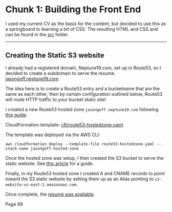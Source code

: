 # Chunk 1: Building the Front End
I used my current CV as the basis for the content, but decided to use this as a springboard to learning a bit of CSS.  The resulting HTML and CSS and can be found in the [src](src) folder.

---
## Creating the Static S3 website
I already had a registered domain, Neptune19.com, set up in Route53, so I decided to create a subdomain to serve the resume. [jasongoff.neptune19.com](http://jasongoff.neptune19.com)

The idea here is to create a Route53 entry and a bucketname that are the same as each other, then by certain configuration outlined below, Route53 will route HTTP traffic to your bucket static site!

I created a new Route53 hosted zone `jasongoff.neptune19.com` following [this guide](https://aws.amazon.com/premiumsupport/knowledge-center/create-subdomain-route-53/).

CloudFormation template: [cft/route53-hostedzone.yaml](cft/route53-hostedzone.yaml).

The template was deployed via the AWS CLI:
```
aws cloudformation deploy --template-file route53-hostedzone.yaml --stack-name jasongoff-hosted-zone
```

Once the hosted zone was setup, I then created the S3 bucket to serve the static website.  See [this article](https://docs.aws.amazon.com/AmazonS3/latest/userguide/HostingWebsiteOnS3Setup.html) for a guide.

Finally, in my Route53 hosted zone I created A and CNAME records to point toward the S3 static website by setting them up as an Alias pointing to `s3-website-us-east-1.amazonaws.com`.

Once complete, the [resumé was available](http://jasongoff.neptune19.com/).




Page 68

